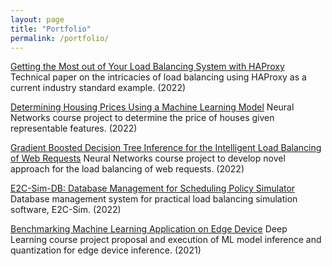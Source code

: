 ```yaml
---
layout: page
title: "Portfolio"
permalink: /portfolio/
---
```


[Getting the Most out of Your Load Balancing System with HAProxy](https://connorrawls.github.io/images/HAProxy-Tech-Paper.pdf) Technical paper on the intricacies of load balancing using HAProxy as a current industry standard example. (2022)

[Determining Housing Prices Using a Machine Learning Model](https://connorrawls.github.io/images/ML-Housing-Price.pdf) Neural Networks course project to determine the price of houses given representable features. (2022)

[Gradient Boosted Decision Tree Inference for the Intelligent Load Balancing of Web Requests](https://connorrawls.github.io/images/GBDT-LB.pdf) Neural Networks course project to develop novel approach for the load balancing of web requests. (2022)

[E2C-Sim-DB: Database Management for Scheduling Policy Simulator](https://connorrawls.github.io/images/E2C-Sim-DB.pdf) Database management system for practical load balancing simulation software, E2C-Sim. (2022)

[Benchmarking Machine Learning Application on Edge Device](https://connorrawls.github.io/images/ML-Edge-Inference-BM.pdf) Deep Learning course project proposal and execution of ML model inference and quantization for edge device inference. (2021)

